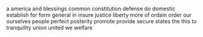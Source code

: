 a
america
and
blessings
common
constitution
defense
do
domestic
establish
for
form
general
in
insure
justice
liberty
more
of
ordain
order
our
ourselves
people
perfect
posterity
promote
provide
secure
states
the
this
to
tranquility
union
united
we
welfare
